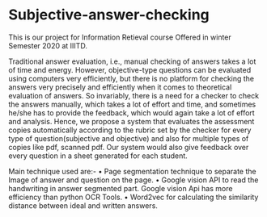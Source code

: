 # Subjective-answer-checking
This is our project for Information Retieval course Offered in winter Semester 2020 at IIITD.  

Traditional answer evaluation, i.e., manual checking of answers takes a lot of time and energy. However, objective-type questions can be evaluated using computers very efficiently, but there is no platform for checking the answers very precisely and efficiently when it comes to theoretical evaluation of answers. So invariably, there is a need for a checker to check the answers manually, which takes a lot of effort and time, and sometimes he/she has to provide the feedback, which would again take a lot of effort and analysis. Hence, we propose a system that evaluates the assessment copies automatically according to the rubric set by the checker for every type of question(subjective and objective) and also for multiple types of copies like pdf, scanned pdf. Our system would also give feedback over every question in a sheet generated for each student.  



Main technique used are:-
  • Page segmentation technique to separate the Image of answer and question on the page. 
  • Google vision API to read the handwriting in answer segmented part. Google vision Api has more efficiency than python OCR Tools. 
  • Word2vec for calculating the similarity distance between ideal and written answers.
